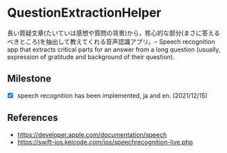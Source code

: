 # QuestionExtractionHelper
長い質疑文章(たいていは感想や質問の背景)から，核心的な部分(まさに答えるべきところ)を抽出して教えてくれる音声認識アプリ。–  Speech recognition app that extracts critical parts for an answer from a long question (usually, expression of gratitude and background of their question).


## Milestone
- [x] speech recognition has been implemented, ja and en. (2021/12/15)

## References
* https://developer.apple.com/documentation/speech
* https://swift-ios.keicode.com/ios/speechrecognition-live.php
